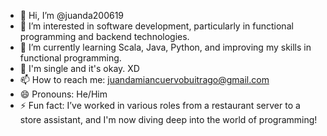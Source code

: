 - 👋 Hi, I’m @juanda200619
- 👀 I’m interested in software development, particularly in functional programming and backend technologies.
- 🌱 I’m currently learning Scala, Java, Python, and improving my skills in functional programming.
- 💞️ I'm single and it's okay. XD
- 📫 How to reach me: juandamiancuervobuitrago@gmail.com
- 😄 Pronouns: He/Him
- ⚡ Fun fact: I’ve worked in various roles from a restaurant server to a store assistant, and I'm now diving deep into the world of programming!
